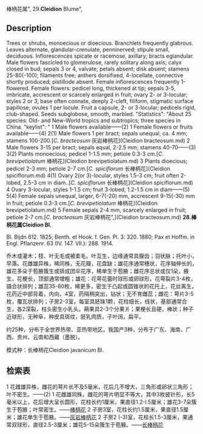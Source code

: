 棒柄花属",
29.**Cleidion** Blume",

## Description
Trees or shrubs, monoecious or dioecious. Branchlets frequently glabrous. Leaves alternate, glandular-crenulate, penninerved; stipule small, deciduous. Inflorescences spicate or racemose, axillary; bracts eglandular. Male flowers fascicled to glomerulose, rarely solitary along axis; calyx closed in bud; sepals 3 or 4, valvate; petals absent; disk absent; stamens 25-80(-100); filaments free; anthers dorsifixed, 4-locellate, connective shortly produced; pistillode absent. Female inflorescences frequently 1-flowered. Female flowers: pedicel long, thickened at tip; sepals 3-5, imbricate, accrescent or scarcely enlarged in fruit; ovary 2- or 3-locular; styles 2 or 3, base often connate, deeply 2-cleft, filiform, stigmatic surface papillose; ovules 1 per locule. Fruit a capsule, 2- or 3-locular; pedicels rigid, club-shaped. Seeds subglobose, smooth, marbled.
  "Statistics": "About 25 species: Old- and New-World tropics and subtropics; three species in China.
  "keylist": "
1 Male flowers available——(2)
1 Female flowers or fruits available——(4)
2(1) Male flowers 1 per bract; sepals unequal, ca. 4 mm; stamens 100-200.[*C. bracteosum* 灰岩棒柄花](Cleidion bracteosum.md)
2 Male flowers 3-15 per bract; sepals equal, 2-2.5 mm; stamens 40-70——(3)
3(2) Plants monoecious; pedicel 1-1.5 mm; petiole 0.3-3 cm.[*C. brevipetiolatum* 棒柄花](Cleidion brevipetiolatum.md)
3 Plants dioecious; pedicel 2-3 mm; petiole 2-7 cm.[*C. spiciflorum* 长棒柄花](Cleidion spiciflorum.md)
4(1) Ovary 2(or 3)-locular, styles 1.5-3 cm; fruit often 2-lobed, 2.5-3 cm in diam..[*C. spiciflorum* 长棒柄花](Cleidion spiciflorum.md)
4 Ovary 3-locular, styles 1-1.5 cm; fruit 3-lobed, 1.2-1.5 cm in diam——(5)
5(4) Female sepals unequal, larger, 6-7(-20) mm, accrescent 9-15(-30) mm in fruit; petiole 0.3-3 cm.[*C.* *brevipetiolatum* 棒柄花](Cleidion brevipetiolatum.md)
5 Female sepals 2-4 mm, scarcely enlarged in fruit; petiole 2-7 cm.[*C. bracteosum* 灰岩棒柄花",](Cleidion bracteosum.md)
**28.棒柄花属Cleidion Bl.**

Bl. Bijdn 612. 1825; Benth. et Hook. f. Gen. Pl. 3: 320. 1880; Pax et Hoffm. in Engl. Pflanzenr. 63 (IV. 147. VII.): 288. 1914.

乔木或灌木；枝、叶无毛或被柔毛。叶互生，边缘通常具腺齿；羽状脉；托叶小，早落。花雌雄异株，稀同株，无花瓣，花盘缺；雄花序通常穗状，花序轴伸长的，雄花多朵于苞腋簇生或排成团伞花序，稀单生于苞腋；雌花序总状或仅1朵，腋生，花梗长，顶部通常增粗；雄花：花萼花蕾时球形或卵球形，花萼裂片3-4枚，镊合状排列；雄蕊35-80枚，稀更多，密生于凸起或圆锥状的花托上，花丝离生，花药近中部背着，内向，4室，药隔稍突出，钻状；无不育雌蕊；雌花：萼片3-5枚，覆瓦状排列；子房2-3室，每室具胚珠1颗，花柱细长，线状，基部通常合生，各2深裂，柱头密生小乳头。蒴果具2-3个分果爿；果梗长且硬，棒状；种子近球形，无种阜，种皮具斑纹，胚乳肉质，子叶阔，扁平。

约25种，分布于全世界热带、亚热带地区。我国产3种，分布于广东、海南、广西、贵州、云南和西藏（墨脱）。

模式种：长棒柄花Cleidion javanicum Bl.

## 检索表

1 花雌雄异株，雌花的萼片长不及5毫米，花后几不增大，三角形或卵状三角形；叶不密生。——(2)
1 花雌雄同株，雌花的萼片明显不等大，其中3枚披针形，长5毫米以上，花后增大呈长圆形，花柱长约1厘米，果直径1.2-l.5厘米；雄花3-7朵簇生于苞腋；叶常密生。——[棒柄花](Cleidion%20brevipetiolatum.md)
2 子房3室，花柱长约1.5厘米，果直径1.5厘米；雄花单生于苞腋。——[灰岩棒柄花](Cleidfon%20bracteosum.md)
2 子房2 (-3)室，花柱长1.5-3厘米，果通常双球形，直径2.5-3厘米；雄花5-15朵簇生于苞腋。——[长棒柄花](Cleidion%20javanicum.md)
